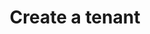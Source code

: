 ---
title: "Create a tenant"
description: "Create a detailed tenant profile with information such as surname, first name, address, phone number, etc."
image: "./rentmote-tenants.png"
---